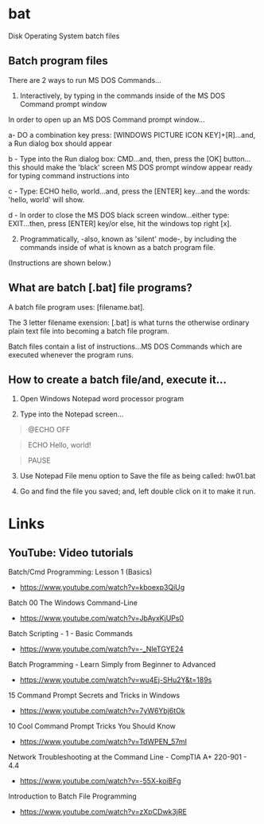 # bat
Disk Operating System batch files

## Batch program files

There are 2 ways to run MS DOS Commands...

1. Interactively, by typing in the commands inside of the MS DOS Command prompt window

In order to open up an MS DOS Command prompt window...  

a-  DO a combination key press: [WINDOWS PICTURE ICON KEY]+[R]...and, a Run dialog box should appear  

b - Type into the Run dialog box: CMD...and, then, press the [OK] button...  
    this should make the 'black' screen MS DOS prompt window appear ready for typing command instructions into  

c - Type: ECHO hello, world...and, press the [ENTER] key...and the words: 'hello, world' will show.  

d - In order to close the MS DOS black screen window...either type: EXIT...then, press [ENTER] key/or else, hit the windows top right [x].  

2. Programmatically, -also, known as 'silent' mode-, by including the commands inside of what is known as a batch program file.

(Instructions are shown below.)

## What are batch [.bat] file programs?

A batch file program uses: [filename.bat].

The 3 letter filename exension: [.bat] is what turns the otherwise ordinary plain text file into becoming a batch file program.

Batch files contain a list of instructions...MS DOS Commands which are executed whenever the program runs.

## How to create a batch file/and, execute it...

1. Open Windows Notepad word processor program

2. Type into the Notepad screen...

> @ECHO OFF

> ECHO Hello, world!

> PAUSE

3. Use Notepad File menu option to Save the file as being called:
hw01.bat

4. Go and find the file you saved; and, left double click on it to make it run.

# Links

## YouTube: Video tutorials

Batch/Cmd Programming: Lesson 1 (Basics)  
- https://www.youtube.com/watch?v=kboexp3QiUg  

Batch 00 The Windows Command-Line  
- https://www.youtube.com/watch?v=JbAyxKjUPs0  

Batch Scripting - 1 - Basic Commands  
- https://www.youtube.com/watch?v=-_NleTGYE24  

Batch Programming - Learn Simply from Beginner to Advanced  
- https://www.youtube.com/watch?v=wu4Ej-SHu2Y&t=189s  

15 Command Prompt Secrets and Tricks in Windows    
- https://www.youtube.com/watch?v=7yW6Ybj6tOk  

10 Cool Command Prompt Tricks You Should Know  
- https://www.youtube.com/watch?v=TdWPEN_57mI  

Network Troubleshooting at the Command Line - CompTIA A+ 220-901 - 4.4  
- https://www.youtube.com/watch?v=-55X-koiBFg  

Introduction to Batch File Programming  
- https://www.youtube.com/watch?v=zXpCDwk3jRE  





